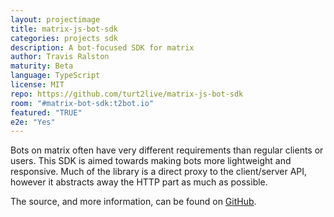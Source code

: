 ```yaml
---
layout: projectimage
title: matrix-js-bot-sdk
categories: projects sdk
description: A bot-focused SDK for matrix
author: Travis Ralston
maturity: Beta
language: TypeScript
license: MIT
repo: https://github.com/turt2live/matrix-js-bot-sdk
room: "#matrix-bot-sdk:t2bot.io"
featured: "TRUE"
e2e: "Yes"
---
```


Bots on matrix often have very different requirements than regular clients or users. This SDK is aimed towards making bots more lightweight and responsive. Much of the library is a direct proxy to the client/server API, however it abstracts away the HTTP part as much as possible.

The source, and more information, can be found on [GitHub](https://github.com/turt2live/matrix-js-bot-sdk).
